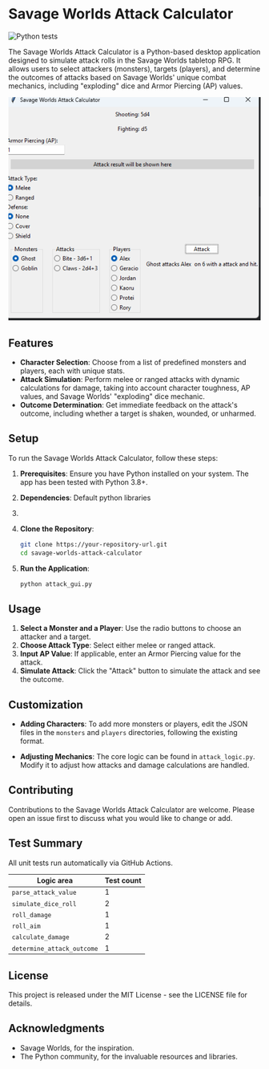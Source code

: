 # Savage Worlds Attack Calculator

![Python tests](https://github.com/your-org/your-repo/actions/workflows/python-tests.yml/badge.svg)

The Savage Worlds Attack Calculator is a Python-based desktop application designed to simulate attack rolls in the Savage Worlds tabletop RPG. It allows users to select attackers (monsters), targets (players), and determine the outcomes of attacks based on Savage Worlds' unique combat mechanics, including "exploding" dice and Armor Piercing (AP) values.

![img.png](img.png)
## Features

- **Character Selection**: Choose from a list of predefined monsters and players, each with unique stats.
- **Attack Simulation**: Perform melee or ranged attacks with dynamic calculations for damage, taking into account character toughness, AP values, and Savage Worlds' "exploding" dice mechanic.
- **Outcome Determination**: Get immediate feedback on the attack's outcome, including whether a target is shaken, wounded, or unharmed.

## Setup

To run the Savage Worlds Attack Calculator, follow these steps:

1. **Prerequisites**: Ensure you have Python installed on your system. The app has been tested with Python 3.8+.

2. **Dependencies**: Default python libraries 
3. 
3. **Clone the Repository**:
    ```sh
    git clone https://your-repository-url.git
    cd savage-worlds-attack-calculator
    ```

4. **Run the Application**:
    ```sh
    python attack_gui.py
    ```

## Usage

1. **Select a Monster and a Player**: Use the radio buttons to choose an attacker and a target.
2. **Choose Attack Type**: Select either melee or ranged attack.
3. **Input AP Value**: If applicable, enter an Armor Piercing value for the attack.
4. **Simulate Attack**: Click the "Attack" button to simulate the attack and see the outcome.

## Customization

- **Adding Characters**: To add more monsters or players, edit the JSON files in the `monsters` and `players` directories, following the existing format.

- **Adjusting Mechanics**: The core logic can be found in `attack_logic.py`. Modify it to adjust how attacks and damage calculations are handled.

## Contributing

Contributions to the Savage Worlds Attack Calculator are welcome. Please open an issue first to discuss what you would like to change or add.

## Test Summary

All unit tests run automatically via GitHub Actions.

| Logic area | Test count |
| --- | --- |
| `parse_attack_value` | 1 |
| `simulate_dice_roll` | 2 |
| `roll_damage` | 1 |
| `roll_aim` | 1 |
| `calculate_damage` | 2 |
| `determine_attack_outcome` | 1 |

## License

This project is released under the MIT License - see the LICENSE file for details.

## Acknowledgments

- Savage Worlds, for the inspiration.
- The Python community, for the invaluable resources and libraries.
